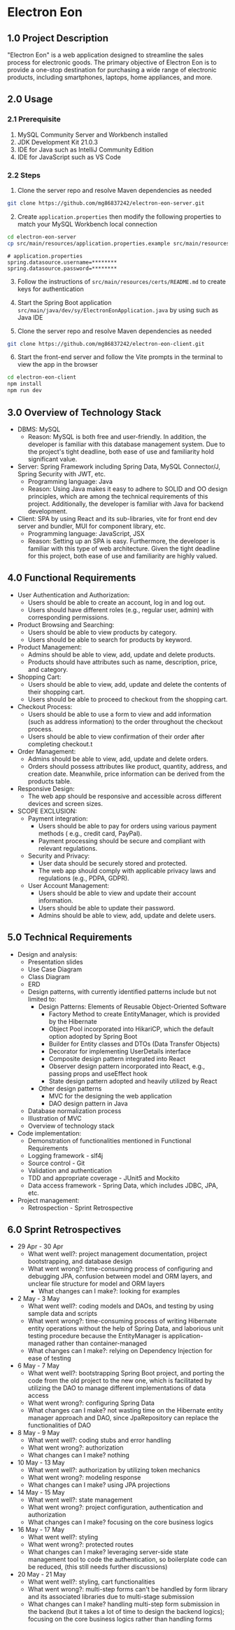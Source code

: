 # Electron Eon

## 1.0 Project Description

"Electron Eon" is a web application designed to streamline the sales process for
electronic goods. The primary objective of Electron Eon is to provide a one-stop
destination for purchasing a wide range of electronic products, including
smartphones, laptops, home appliances, and more.

## 2.0 Usage

### 2.1 Prerequisite

1. MySQL Community Server and Workbench installed
2. JDK Development Kit 21.0.3
3. IDE for Java such as IntelliJ Community Edition
4. IDE for JavaScript such as VS Code

### 2.2 Steps

1. Clone the server repo and resolve Maven dependencies as needed

```bash
git clone https://github.com/mg86837242/electron-eon-server.git
```

2. Create `application.properties` then modify the following properties to match
   your MySQL Workbench local connection

```bash
cd electron-eon-server
cp src/main/resources/application.properties.example src/main/resources/application.properties
```

```
# application.properties
spring.datasource.username=********
spring.datasource.password=********
```

3. Follow the instructions of `src/main/resources/certs/README.md` to create
   keys for authentication

4. Start the Spring Boot
   application `src/main/java/dev/sy/ElectronEonApplication.java` by using such
   as Java IDE

5. Clone the server repo and resolve Maven dependencies as needed

```bash
git clone https://github.com/mg86837242/electron-eon-client.git
```

6. Start the front-end server and follow the Vite prompts in the terminal to
   view the app in the browser

```bash
cd electron-eon-client
npm install
npm run dev
```

## 3.0 Overview of Technology Stack

- DBMS: MySQL
    - Reason: MySQL is both free and user-friendly. In addition, the developer
      is familiar with this database management system. Due to the project's
      tight deadline, both ease of use and familiarity hold significant value.
- Server: Spring Framework including Spring Data, MySQL Connector/J, Spring
  Security with JWT, etc.
    - Programming language: Java
    - Reason: Using Java makes it easy to adhere to SOLID and OO design
      principles, which are among the technical requirements of this project.
      Additionally, the developer is familiar with Java for backend
      development.
- Client: SPA by using React and its sub-libraries, vite for front end dev
  server
  and bundler, MUI for component library, etc.
    - Programming language: JavaScript, JSX
    - Reason: Setting up an SPA is easy. Furthermore, the developer is familiar
      with this type of web architecture. Given the tight deadline for this
      project, both ease of use and familiarity are highly valued.

## 4.0 Functional Requirements

- User Authentication and Authorization:
    - Users should be able to create an account, log in and log out.
    - Users should have different roles (e.g., regular user, admin) with
      corresponding permissions.
- Product Browsing and Searching:
    - Users should be able to view products by category.
    - Users should be able to search for products by keyword.
- Product Management:
    - Admins should be able to view, add, update and delete products.
    - Products should have attributes such as name, description, price, and
      category.
- Shopping Cart:
    - Users should be able to view, add, update and delete the contents of their
      shopping cart.
    - Users should be able to proceed to checkout from the shopping cart.
- Checkout Process:
    - Users should be able to use a form to view and add information (such as
      address information) to the order throughout the checkout process.
    - Users should be able to view confirmation of their order after completing
      checkout.t
- Order Management:
    - Admins should be able to view, add, update and delete orders.
    - Orders should possess attributes like product, quantity, address, and
      creation date. Meanwhile, price information can be derived from the
      products table.
- Responsive Design:
    - The web app should be responsive and accessible across different devices
      and screen sizes.
- SCOPE EXCLUSION:
    - Payment integration:
        - Users should be able to pay for orders using various payment methods (
          e.g., credit card, PayPal).
        - Payment processing should be secure and compliant with relevant
          regulations.
    - Security and Privacy:
        - User data should be securely stored and protected.
        - The web app should comply with applicable privacy laws and
          regulations (e.g., PDPA, GDPR).
    - User Account Management:
        - Users should be able to view and update their account information.
        - Users should be able to update their password.
        - Admins should be able to view, add, update and delete users.

## 5.0 Technical Requirements

- Design and analysis:
    - Presentation slides
    - Use Case Diagram
    - Class Diagram
    - ERD
    - Design patterns, with currently identified patterns include but not
      limited to:
        - Design Patterns: Elements of Reusable Object-Oriented Software
            - Factory Method to create EntityManager, which is provided by the
              Hibernate
            - Object Pool incorporated into HikariCP, which the default
              option adopted by Spring Boot
            - Builder for Entity classes and DTOs (Data Transfer Objects)
            - Decorator for implementing UserDetails interface
            - Composite design pattern integrated into React
            - Observer design pattern incorporated into React, e.g., passing
              props and useEffect hook
            - State design pattern adopted and heavily utilized by React
        - Other design patterns
            - MVC for the designing the web application
            - DAO design pattern in Java
    - Database normalization process
    - Illustration of MVC
    - Overview of technology stack
- Code implementation:
    - Demonstration of functionalities mentioned in Functional Requirements
    - Logging framework - slf4j
    - Source control - Git
    - Validation and authentication
    - TDD and appropriate coverage - JUnit5 and Mockito
    - Data access framework - Spring Data, which includes JDBC, JPA, etc.
- Project management:
    - Retrospection - Sprint Retrospective

## 6.0 Sprint Retrospectives

- 29 Apr - 30 Apr
    - What went well?: project management documentation, project bootstrapping,
      and database design
    - What went wrong?: time-consuming process of configuring and debugging
      JPA, confusion between model and ORM layers, and unclear file structure
      for model and ORM layers
        - What changes can I make?: looking for examples
- 2 May - 3 May
    - What went well?: coding models and DAOs, and testing by using sample
      data and scripts
    - What went wrong?: time-consuming process of writing Hibernate entity
      operations without the help of Spring Data, and laborious unit testing
      procedure because the EntityManager is application-managed rather than
      container-managed
    - What changes can I make?: relying on Dependency Injection for ease of
      testing
- 6 May - 7 May
    - What went well?: bootstrapping Spring Boot project, and porting the
      code from the old project to the new one, which is facilitated by
      utilizing the DAO to manage different implementations of data access
    - What went wrong?: configuring Spring Data
    - What changes can I make? not wasting time on the Hibernate entity manager
      approach and DAO, since JpaRepository can replace the functionalities of
      DAO
- 8 May - 9 May
    - What went well?: coding stubs and error handling
    - What went wrong?: authorization
    - What changes can I make? nothing
- 10 May - 13 May
    - What went well?: authorization by utilizing token mechanics
    - What went wrong?: modeling response
    - What changes can I make? using JPA projections
- 14 May - 15 May
    - What went well?: state management
    - What went wrong?: project configuration, authentication and authorization
    - What changes can I make? focusing on the core business logics
- 16 May - 17 May
    - What went well?: styling
    - What went wrong?: protected routes
    - What changes can I make? leveraging server-side state management tool to
      code the authentication, so boilerplate code can be reduced, (this still
      needs
      further discussions)
- 20 May - 21 May
    - What went well?: styling, cart functionalities
    - What went wrong?: multi-step forms can't be handled by form library
      and its associated libraries due to multi-stage submission
    - What changes can I make? handling multi-step form submission in the
      backend (but it takes a lot of time to design the backend logics);
      focusing on the core
      business logics rather than handling forms
